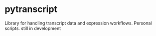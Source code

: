 # pytranscript
Library for handling transcript data and expression workflows. Personal scripts. still in development
